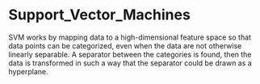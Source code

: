 # Support_Vector_Machines
SVM works by mapping data to a high-dimensional feature space so that data points can be categorized, even when the data are not otherwise linearly separable.
A separator between the categories is found, then the data is transformed in such a way that the separator could be drawn as a hyperplane.


